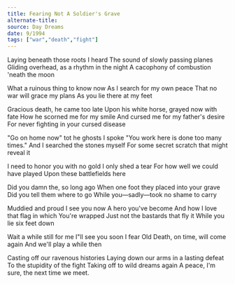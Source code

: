 ```yaml
---
title: Fearing Not A Soldier's Grave
alternate-title:
source: Day Dreams
date: 9/1994
tags: ["war","death","fight"]
---
```

Laying beneath those roots I heard
The sound of slowly passing planes
Gliding overhead, as a rhythm in the night
A cacophony of combustion 'neath the moon

What a ruinous thing to know now
As I search for my own peace
That no war will grace my plans
As you lie there at my feet

Gracious death, he came too late
Upon his white horse, grayed now with fate
How he scorned me for my smile
And cursed me for my father's desire
For never fighting in your cursed disease

"Go on home now" tot he ghosts I spoke
"You work here is done too many times."
And I searched the stones myself
For some secret scratch that might reveal it

I need to honor you with no gold
I only shed a tear
For how well we could have played
Upon these battlefields here

Did you damn the, so long ago
When one foot they placed into your grave
Did you tell them where to go
While you—sadly—took no shame to carry

Muddied and proud I see you now
A hero you've become
And how I love that flag in which
You're wrapped
Just not the bastards that fly it
While you lie six feet down

Wait a while still for me
I"ll see you soon I fear
Old Death, on time, will come again
And we'll play a while then

Casting off our ravenous histories
Laying down our arms in a lasting defeat
To the stupidity of the fight
Taking off to wild dreams again
A peace, I'm sure, the next time we meet.